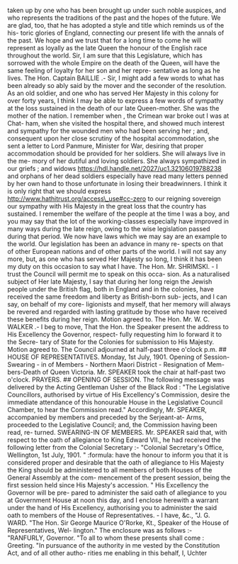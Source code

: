 taken up by one who has been brought up under such noble auspices, and who represents the traditions of the past and the hopes of the future. We are glad, too, that he has adopted a style and title which reminds us of the his- toric glories of England, connecting our present life with the annals of the past. We hope and we trust that for a long time to come he will represent as loyally as the late Queen the honour of the English race throughout the world. Sir, I am sure that this Legislature, which has sorrowed with the whole Empire on the death of the Queen, will have the same feeling of loyalty for her son and her repre- sentative as long as he lives. The Hon. Captain BAILLIE .- Sir, I might add a few words to what has been already so ably said by the mover and the seconder of the resolution. As an old soldier, and one who has served Her Majesty in this colony for over forty years, I think I may be able to express a few words of sympathy at the loss sustained in the death of our late Queen-mother. She was the mother of the nation. I remember when , the Crimean war broke out I was at Chat- ham, when she visited the hospital there, and showed much interest and sympathy for the wounded men who had been serving her ; and, consequent upon her close scrutiny of the hospital accommodation, she sent a letter to Lord Panmure, Minister for War, desiring that proper accommodation should be provided for her soldiers. She will always live in the me- mory of her dutiful and loving soldiers. She always sympathized in our griefs ; and widows https://hdl.handle.net/2027/uc1.32106019788238 and orphans of her dead soldiers especially have read many letters penned by her own hand to those unfortunate in losing their breadwinners. I think it is only right that we should express http://www.hathitrust.org/access\_use#cc-zero to our reigning sovereign our sympathy with His Majesty in the great loss that the country has sustained. I remember the welfare of the people at the time I was a boy, and you may say that the lot of the working-classes especially have improved in many ways during the late reign, owing to the wise legislation passed during that period. We now have laws which we may say are an example to the world. Our legislation has been an advance in many re- spects on that of other European nations and of other parts of the world. I will not say any more, but, as one who has served Her Majesty so long, I think it has been my duty on this occasion to say what I have. The Hon. Mr. SHRIMSKI. - I trust the Council will permit me to speak on this occa- sion. As a naturalised subject of Her late Majesty, I say that during her long reign the Jewish people under the British flag, both in England and in the colonies, have received the same freedom and liberty as British-born sub- jects, and I can say, on behalf of my core- ligionists and myself, that her memory will always be revered and regarded with lasting gratitude by those who have received these benefits during her reign. Motion agreed to. The Hon. Mr. W. C. WALKER .- I beg to move, That the Hon. the Speaker present the address to His Excellency the Governor, respect- fully requesting him lo forward it to the Secre- tary of State for the Colonies for submission to His Majesty. Motion agreed to. The Council adjourned at half-past three o'clock p.m. ## HOUSE OF REPRESENTATIVES. Monday, 1st July, 1901. Opening of Session- Swearing - in of Members - Northern Maori District - Resignation of Mem- bers-Death of Queen Victoria. Mr. SPEAKER took the chair at half-past two o'clock. PRAYERS. ## OPENING OF SESSION. The following message was delivered by the Acting Gentleman Usher of the Black Rod : "The Legislative Councillors, authorised by virtue of His Excellency's Commission, desire the immediate attendance of this honourable House in the Legislative Council Chamber, to hear the Commission read." Accordingly, Mr. SPEAKER, accompanied by members and preceded by the Serjeant-at- Arms, proceeded to the Legislative Council; and, the Commission having been read, re- turned. SWEARING-IN OF MEMBERS. Mr. SPEAKER said that, with respect to the oath of allegiance to King Edward VII., he had received the following letter from the Colonial Secretary :- "Colonial Secretary's Office, Wellington, 1st July, 1901. " :formula: have the honour to inform you that it is considered proper and desirable that the oath of allegiance to His Majesty the King should be administered to all members of both Houses of the General Assembly at the com- mencement of the present session, being the first session held since His Majesty's accession. " His Excellency the Governor will be pre- pared to administer the said oath of allegiance to you at Government House at noon this day, and I enclose herewith a warrant under the hand of His Excellency, authorising you to administer the said oath to members of the House of Representatives. - I have, &c., "J. G. WARD. "The Hon. Sir George Maurice O'Rorke, Kt., Speaker of the House of Representatives, Wel- lington." The enclosure was as follows :- "RANFURLY, Governor. "To all to whom these presents shall come : Greeting. "In pursuance of the authority in me vested by the Constitution Act, and of all other autho- rities me enabling in this behalf, I, Uchter 